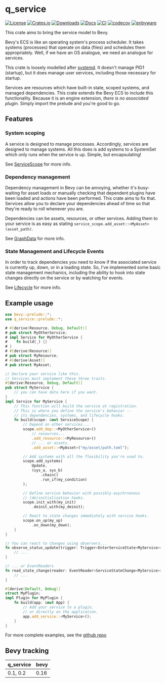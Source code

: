 # q_service

[![License](https://img.shields.io/badge/license-MIT%2FApache-blue.svg)](https://github.com/bevyengine/bevy#license)
[![Crates.io](https://img.shields.io/crates/v/q_service.svg)](https://crates.io/crates/q_service)
[![Downloads](https://img.shields.io/crates/d/q_service.svg)](https://crates.io/crates/q_service)
[![Docs](https://docs.rs/q_service/badge.svg)](https://docs.rs/q_service/latest/q_service/)
[![CI](https://github.com/ada-x64/q_service/actions/workflows/ci.yaml/badge.svg)](https://github.com/ada-x64/q_service/actions)
[![codecov](https://codecov.io/github/ada-x64/q_service/graph/badge.svg?token=2gqZobeujo)](https://codecov.io/github/ada-x64/q_service)
[![enbyware](https://pride-badges.pony.workers.dev/static/v1?label=enbyware&labelColor=%23555&stripeWidth=8&stripeColors=FCF434%2CFFFFFF%2C9C59D1%2C2C2C2C "they/she")](https://en.pronouns.page/are/they&she)

This crate aims to bring the service model to Bevy.

Bevy's ECS is like an operating system's process scheduler. It takes systems
(processes) that operate on data (files) and schedules them appropriately.
Well, if we have an OS analogue, we need an analogue for services.

This crate is loosely modelled after [systemd](https://systemd.io).
It doesn't manage PID1 (startup), but it does manage user services, including
those necessary for startup.

Services are resources which have built-in state, scoped systems, and
managed dependencies. This crate extends the Bevy ECS to include this
functionality. Because it is an engine extension, _there is no associated
plugin._ Simply import the prelude and you're good to go.

## Features

### System scoping

A service is designed to manage processes. Accordingly, services are designed to
manage systems. All this does is add systems to a SystemSet which only runs
when the service is up. Simple, but encapsulating!

See [ServiceScope](crate::prelude::ServiceScope) for more info.

### Dependency management

Dependency management in Bevy can be annoying, whether it's busy-waiting for
asset loads or manually checking that dependent plugins have been loaded and
actions have been performed. This crate aims to fix that. Services allow you to
declare your dependencies ahead of time so that they're ready to roll whenever
you are.

Dependencies can be assets, resources, or other services. Adding them to your
service is as easy as stating `service_scope.add_asset::<MyAsset>(asset_path)`.

See [GraphData](crate::prelude::GraphData) for more info.

### State Management and Lifecycle Events

In order to track dependencies you need to know if the associated service is currently up, down, or in a loading state. So, I've implemented some basic state management mechanics, including the ability to hook into state changes directly on the service or by watching for events.

See [Lifecycle](crate::lifecycle) for more info.

## Example usage

```rust
use bevy::prelude::*;
use q_service::prelude::*;

# #[derive(Resource, Debug, Default)]
# pub struct MyOtherService;
# impl Service for MyOtherService {
#    fn build(_) {}
# }
# #[derive(Resource)]
# pub struct MyResource;
# #[derive(Asset)]
# pub struct MyAsset;

// Declare your service like this.
// Services must implement these three traits.
#[derive(Resource, Debug, Default)]
pub struct MyService {
    // you can have data here if you want.
}
impl Service for MyService {
    // This function will build the service at registration.
    // This is where you define the service's behavior --
    // its dependencies, systems, and lifecycle hooks.
    fn build(scope: &mut ServiceScope) {
        // Depend on other services...
        scope.add_dep::<MyOtherService>()
            // resources...
            .add_resource::<MyResource>()
            // ... or assets.
            .add_asset::<MyAsset>("my/asset/path.toml");

        // Add systems with all the flexibility you're used to.
        scope.add_systems(
            Update,
            (sys_a, sys_b)
                .chain()
                .run_if(my_condition)
        );

        // Define service behavior with possibly-asychrnonous
        // (de)initialization hooks.
        scope.init_with(my_init)
            .deinit_with(my_deinit);

        // React to state changes immediately with service hooks.
        scope.on_up(my_up)
            .on_down(my_down);
    }
}

// You can react to changes using observers...
fn observe_status_update(trigger: Trigger<EnterServiceState<MyService>>>) {
    // ...
}

// ... or EventReaders
fn read_state_change(reader: EventReader<ServiceStateChange<MyService>>) {
    // ...
}

#[derive(Default, Debug)]
struct MyPlugin;
impl Plugin for MyPlugin {
    fn build(app: &mut App) {
        // Add your service to a plugin,
        // or directly on the application.
        app.add_service::<MyService>();
    }
}

```

For more complete examples, see the [github repo](https://github.com/ada-x64/q_service)

## Bevy tracking

| q_service | bevy |
| --------- | ---- |
| 0.1, 0.2  | 0.16 |
